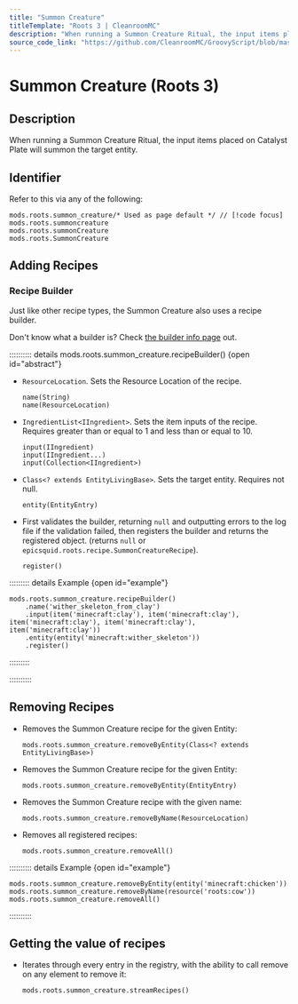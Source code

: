 ```yaml
---
title: "Summon Creature"
titleTemplate: "Roots 3 | CleanroomMC"
description: "When running a Summon Creature Ritual, the input items placed on Catalyst Plate will summon the target entity."
source_code_link: "https://github.com/CleanroomMC/GroovyScript/blob/master/src/main/java/com/cleanroommc/groovyscript/compat/mods/roots/SummonCreature.java"
---
```


# Summon Creature (Roots 3)

## Description

When running a Summon Creature Ritual, the input items placed on Catalyst Plate will summon the target entity.

## Identifier

Refer to this via any of the following:

```groovy:no-line-numbers {1}
mods.roots.summon_creature/* Used as page default */ // [!code focus]
mods.roots.summoncreature
mods.roots.summonCreature
mods.roots.SummonCreature
```


## Adding Recipes

### Recipe Builder

Just like other recipe types, the Summon Creature also uses a recipe builder.

Don't know what a builder is? Check [the builder info page](../../getting_started/builder.md) out.

:::::::::: details mods.roots.summon_creature.recipeBuilder() {open id="abstract"}
- `ResourceLocation`. Sets the Resource Location of the recipe.

    ```groovy:no-line-numbers
    name(String)
    name(ResourceLocation)
    ```

- `IngredientList<IIngredient>`. Sets the item inputs of the recipe. Requires greater than or equal to 1 and less than or equal to 10.

    ```groovy:no-line-numbers
    input(IIngredient)
    input(IIngredient...)
    input(Collection<IIngredient>)
    ```

- `Class<? extends EntityLivingBase>`. Sets the target entity. Requires not null.

    ```groovy:no-line-numbers
    entity(EntityEntry)
    ```

- First validates the builder, returning `null` and outputting errors to the log file if the validation failed, then registers the builder and returns the registered object. (returns `null` or `epicsquid.roots.recipe.SummonCreatureRecipe`).

    ```groovy:no-line-numbers
    register()
    ```

::::::::: details Example {open id="example"}
```groovy:no-line-numbers
mods.roots.summon_creature.recipeBuilder()
    .name('wither_skeleton_from_clay')
    .input(item('minecraft:clay'), item('minecraft:clay'), item('minecraft:clay'), item('minecraft:clay'), item('minecraft:clay'))
    .entity(entity('minecraft:wither_skeleton'))
    .register()
```

:::::::::

::::::::::

## Removing Recipes

- Removes the Summon Creature recipe for the given Entity:

    ```groovy:no-line-numbers
    mods.roots.summon_creature.removeByEntity(Class<? extends EntityLivingBase>)
    ```

- Removes the Summon Creature recipe for the given Entity:

    ```groovy:no-line-numbers
    mods.roots.summon_creature.removeByEntity(EntityEntry)
    ```

- Removes the Summon Creature recipe with the given name:

    ```groovy:no-line-numbers
    mods.roots.summon_creature.removeByName(ResourceLocation)
    ```

- Removes all registered recipes:

    ```groovy:no-line-numbers
    mods.roots.summon_creature.removeAll()
    ```

:::::::::: details Example {open id="example"}
```groovy:no-line-numbers
mods.roots.summon_creature.removeByEntity(entity('minecraft:chicken'))
mods.roots.summon_creature.removeByName(resource('roots:cow'))
mods.roots.summon_creature.removeAll()
```

::::::::::

## Getting the value of recipes

- Iterates through every entry in the registry, with the ability to call remove on any element to remove it:

    ```groovy:no-line-numbers
    mods.roots.summon_creature.streamRecipes()
    ```

